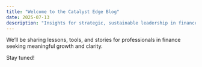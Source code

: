 ```yaml
---
title: "Welcome to the Catalyst Edge Blog"
date: 2025-07-13
description: "Insights for strategic, sustainable leadership in finance."
---
```


We’ll be sharing lessons, tools, and stories for professionals in finance seeking meaningful growth and clarity.

Stay tuned!
